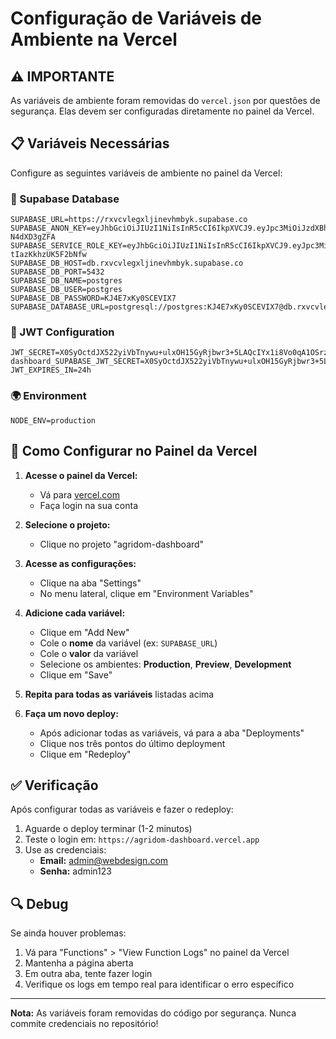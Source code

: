 # Configuração de Variáveis de Ambiente na Vercel

## ⚠️ IMPORTANTE
As variáveis de ambiente foram removidas do `vercel.json` por questões de segurança. Elas devem ser configuradas diretamente no painel da Vercel.

## 📋 Variáveis Necessárias

Configure as seguintes variáveis de ambiente no painel da Vercel:

### 🔗 Supabase Database
```
SUPABASE_URL=https://rxvcvlegxljinevhmbyk.supabase.co
SUPABASE_ANON_KEY=eyJhbGciOiJIUzI1NiIsInR5cCI6IkpXVCJ9.eyJpc3MiOiJzdXBhYmFzZSIsInJlZiI6InJ4dmN2bGVneGxqaW5ldmhtYnlrIiwicm9sZSI6ImFub24iLCJpYXQiOjE3NTY5MjYyNjEsImV4cCI6MjA3MjUwMjI2MX0.E2uZRZjJjxQqBnxd1A_LP690BxYDWrBe-N4dXD3gZFA
SUPABASE_SERVICE_ROLE_KEY=eyJhbGciOiJIUzI1NiIsInR5cCI6IkpXVCJ9.eyJpc3MiOiJzdXBhYmFzZSIsInJlZiI6InJ4dmN2bGVneGxqaW5ldmhtYnlrIiwicm9sZSI6InNlcnZpY2Vfcm9sZSIsImlhdCI6MTc1NjkyNjI2MSwiZXhwIjoyMDcyNTAyMjYxfQ.Q9u5aVKEpE3wZpnBpZIU4XjXk-tIazKkhzUK5F2bNfw
SUPABASE_DB_HOST=db.rxvcvlegxljinevhmbyk.supabase.co
SUPABASE_DB_PORT=5432
SUPABASE_DB_NAME=postgres
SUPABASE_DB_USER=postgres
SUPABASE_DB_PASSWORD=KJ4E7xKy0SCEVIX7
SUPABASE_DATABASE_URL=postgresql://postgres:KJ4E7xKy0SCEVIX7@db.rxvcvlegxljinevhmbyk.supabase.co:5432/postgres
```

### 🔐 JWT Configuration
```
JWT_SECRET=X0SyOctdJX522yiVbTnywu+ulxOH15GyRjbwr3+5LAQcIYx1i8Vo0qA1OSrzPuWmGFC66Kk6C7luznv+dRQ5Vg==
dashboard_SUPABASE_JWT_SECRET=X0SyOctdJX522yiVbTnywu+ulxOH15GyRjbwr3+5LAQcIYx1i8Vo0qA1OSrzPuWmGFC66Kk6C7luznv+dRQ5Vg==
JWT_EXPIRES_IN=24h
```

### 🌍 Environment
```
NODE_ENV=production
```

## 🚀 Como Configurar no Painel da Vercel

1. **Acesse o painel da Vercel:**
   - Vá para [vercel.com](https://vercel.com)
   - Faça login na sua conta

2. **Selecione o projeto:**
   - Clique no projeto "agridom-dashboard"

3. **Acesse as configurações:**
   - Clique na aba "Settings"
   - No menu lateral, clique em "Environment Variables"

4. **Adicione cada variável:**
   - Clique em "Add New"
   - Cole o **nome** da variável (ex: `SUPABASE_URL`)
   - Cole o **valor** da variável
   - Selecione os ambientes: **Production**, **Preview**, **Development**
   - Clique em "Save"

5. **Repita para todas as variáveis** listadas acima

6. **Faça um novo deploy:**
   - Após adicionar todas as variáveis, vá para a aba "Deployments"
   - Clique nos três pontos do último deployment
   - Clique em "Redeploy"

## ✅ Verificação

Após configurar todas as variáveis e fazer o redeploy:

1. Aguarde o deploy terminar (1-2 minutos)
2. Teste o login em: `https://agridom-dashboard.vercel.app`
3. Use as credenciais:
   - **Email:** admin@webdesign.com
   - **Senha:** admin123

## 🔍 Debug

Se ainda houver problemas:

1. Vá para "Functions" > "View Function Logs" no painel da Vercel
2. Mantenha a página aberta
3. Em outra aba, tente fazer login
4. Verifique os logs em tempo real para identificar o erro específico

---

**Nota:** As variáveis foram removidas do código por segurança. Nunca commite credenciais no repositório!